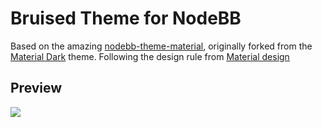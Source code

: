Bruised Theme for NodeBB 
=========================

Based on the amazing [nodebb-theme-material](https://github.com/pichalite/nodebb-theme-material), originally forked from the [Material Dark](https://github.com/Ferrari/nodebb-theme-material-dark) theme. 
Following the design rule from [Material design](https://www.google.com/design/spec/material-design/introduction.html)

## Preview

![](./screenshot.png)
